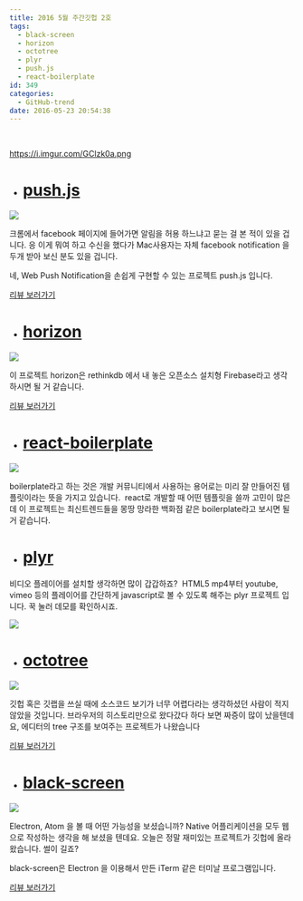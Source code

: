 ```yaml
---
title: 2016 5월 주간깃헙 2호
tags:
  - black-screen
  - horizon
  - octotree
  - plyr
  - push.js
  - react-boilerplate
id: 349
categories:
  - GitHub-trend
date: 2016-05-23 20:54:38
---
```


&nbsp;

https://i.imgur.com/GClzk0a.png

*   # [push.js](https://github.com/Nickersoft/push.js)

![](https://cdn-images-1.medium.com/max/1600/1*x50EZ5g4WPsIJKJDn0CG0Q.png)

크롬에서 facebook 페이지에 들어가면 알림을 허용 하느냐고 묻는 걸 본 적이 있을 겁니다. 응 이게 뭐여 하고 수신을 했다가 Mac사용자는 자체 facebook notification 을 두개 받아 보신 분도 있을 겁니다.

네, Web Push Notification을 손쉽게 구현할 수 있는 프로젝트 push.js 입니다.

[리뷰 보러가기](https://techstory.shma.so/push-js-897d5d467f94#.j9l91d8aj)

*   # [horizon](https://github.com/rethinkdb/horizon)

![](https://cdn-images-1.medium.com/max/2000/1*l-1W6LntxYQWjgGLa6fb6A.png)

이 프로젝트 horizon은 rethinkdb 에서 내 놓은 오픈소스 설치형 Firebase라고 생각하시면 될 거 같습니다.

[리뷰 보러가기](https://techstory.shma.so/horizon-ed9f5ad7c3c9#.59q865bp7)

*   # [react-boilerplate](https://github.com/mxstbr/react-boilerplate)

![](https://raw.githubusercontent.com/mxstbr/react-boilerplate-brand/master/assets/banner-metal.jpg)

boilerplate라고 하는 것은 개발 커뮤니티에서 사용하는 용어로는 미리 잘 만들어진 템플릿이라는 뜻을 가지고 있습니다.  react로 개발할 때 어떤 템플릿을 쓸까 고민이 많은데 이 프로젝트는 최신트렌드들을 몽땅 망라한 백화점 같은 boilerplate라고 보시면 될 거 같습니다.

*   # [plyr](https://github.com/Selz/plyr)

비디오 플레이어를 설치할 생각하면 많이 갑갑하죠?  HTML5 mp4부터 youtube, vimeo 등의 플레이어를 간단하게 javascript로 볼 수 있도록 해주는 plyr 프로젝트 입니다. 꾹 눌러 데모를 확인하시죠.

[![](https://camo.githubusercontent.com/1b55a55a6fe8be3dcb3de1fad2a0884302d832bd/68747470733a2f2f63646e2e73656c7a2e636f6d2f706c79722f312e352f706c79725f76312e362e362e706e67)](https://plyr.io/)

*   # [octotree](https://github.com/buunguyen/octotree)

![](https://cdn-images-1.medium.com/max/1600/1*kSqnLGLK6FLj_k5xG3bj4w.png)

깃헙 혹은 깃랩을 쓰실 때에 소스코드 보기가 너무 어렵다라는 생각하셨던 사람이 적지 않았을 것입니다. 브라우저의 히스토리만으로 왔다갔다 하다 보면 짜증이 많이 났을텐데요, 에디터의 tree 구조를 보여주는 프로젝트가 나왔습니다

[리뷰 보러가기](https://techstory.shma.so/octotree-37fdde36d5f#.kjesytjvl)

*   # [black-screen](https://github.com/shockone/black-screen)

![](https://github.com/shockone/black-screen/raw/master/README/main.png)

Electron, Atom 을 볼 때 어떤 가능성을 보셨습니까? Native 어플리케이션을 모두 웹으로 작성하는 생각을 해 보셨을 텐데요. 오늘은 정말 재미있는 프로젝트가 깃헙에 올라 왔습니다. 썰이 길죠?

black-screen은 Electron 을 이용해서 만든 iTerm 같은 터미날 프로그램입니다.

[리뷰 보러가기](https://techstory.shma.so/black-screen-d6e783922fab#.x902rbvlu)